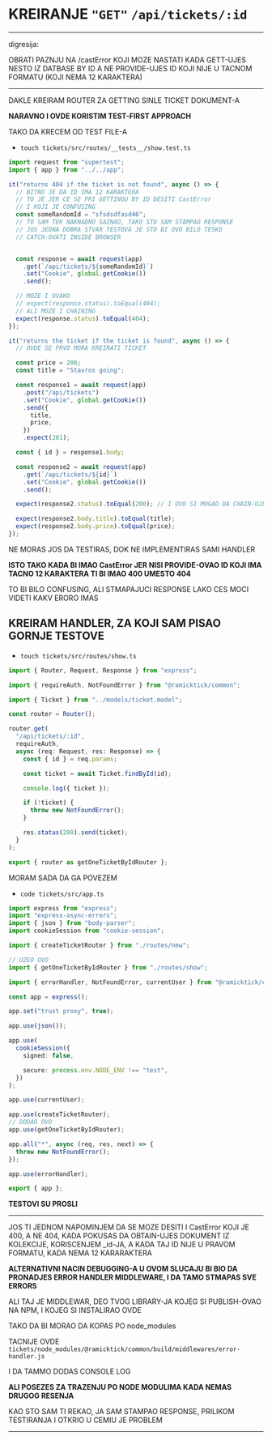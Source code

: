# KREIRANJE `"GET"` `/api/tickets/:id`

***

digresija:

OBRATI PAZNJU NA /castError KOJI MOZE NASTATI KADA GETT-UJES NESTO IZ DATBASE BY ID A NE PROVIDE-UJES ID KOJI NIJE U TACNOM FORMATU (KOJI NEMA 12 KARAKTERA)

***

DAKLE KREIRAM ROUTER ZA GETTING SINLE TICKET DOKUMENT-A

**NARAVNO I OVDE KORISTIM TEST-FIRST APPROACH**

TAKO DA KRECEM OD TEST FILE-A

- `touch tickets/src/routes/__tests__/show.test.ts`

```ts
import request from "supertest";
import { app } from "../../app";

it("returns 404 if the ticket is not found", async () => {
  // BITNO JE DA ID IMA 12 KARAKTERA
  // TO JE JER CE SE PRI GETTINGU BY ID DESITI CastError
  // I KOJI JE CONFUSING
  const someRandomId = "sfsdsdfasd46";
  // TO SAM TEK NAKNADNO SAZNAO, TAKO STO SAM STAMPAO RESPONSE
  // JOS JEDNA DOBRA STVAR TESTOVA JE STO BI OVO BILO TESKO 
  // CATCH-OVATI INSIDE BROWSER


  const response = await request(app)
    .get(`/api/tickets/${someRandomId}`)
    .set("Cookie", global.getCookie())
    .send();

  // MOZE I OVAKO
  // expect(response.status).toEqual(404);
  // ALI MOZE I CHAINING
  expect(response.status).toEqual(404);
});

it("returns the ticket if the ticket is found", async () => {
  // OVDE SE PRVO MORA KREIRATI TICKET

  const price = 206;
  const title = "Stavros going";

  const response1 = await request(app)
    .post("/api/tickets")
    .set("Cookie", global.getCookie())
    .send({
      title,
      price,
    })
    .expect(201);

  const { id } = response1.body;

  const response2 = await request(app)
    .get(`/api/tickets/${id}`)
    .set("Cookie", global.getCookie())
    .send();

  expect(response2.status).toEqual(200); // I OVO SI MOGAO DA CHAIN-UJES ALI NEMA VEZE

  expect(response2.body.title).toEqual(title);
  expect(response2.body.price).toEqual(price);
});

```

NE MORAS JOS DA TESTIRAS, DOK NE IMPLEMENTIRAS SAMI HANDLER

**ISTO TAKO KADA BI IMAO CastError JER NISI PROVIDE-OVAO ID KOJI IMA TACNO 12 KARAKTERA TI BI IMAO 400 UMESTO 404**

TO BI BILO CONFUSING, ALI STMAPAJUCI RESPONSE LAKO CES MOCI VIDETI KAKV ERORO IMAS

## KREIRAM HANDLER, ZA KOJI SAM PISAO GORNJE TESTOVE

- `touch tickets/src/routes/show.ts`

```ts
import { Router, Request, Response } from "express";

import { requireAuth, NotFoundError } from "@ramicktick/common";

import { Ticket } from "../models/ticket.model";

const router = Router();

router.get(
  "/api/tickets/:id",
  requireAuth,
  async (req: Request, res: Response) => {
    const { id } = req.params;

    const ticket = await Ticket.findById(id);

    console.log({ ticket });

    if (!ticket) {
      throw new NotFoundError();
    }

    res.status(200).send(ticket);
  }
);

export { router as getOneTicketByIdRouter };

```

MORAM SADA DA GA POVEZEM

- `code tickets/src/app.ts`

```ts
import express from "express";
import "express-async-errors";
import { json } from "body-parser";
import cookieSession from "cookie-session";

import { createTicketRouter } from "./routes/new";

// UZEO OVO
import { getOneTicketByIdRouter } from "./routes/show";

import { errorHandler, NotFoundError, currentUser } from "@ramicktick/common";

const app = express();

app.set("trust proxy", true);

app.use(json());

app.use(
  cookieSession({
    signed: false,

    secure: process.env.NODE_ENV !== "test",
  })
);

app.use(currentUser);

app.use(createTicketRouter);
// DODAO OVO
app.use(getOneTicketByIdRouter);

app.all("*", async (req, res, next) => {
  throw new NotFoundError();
});

app.use(errorHandler);

export { app };

```

**TESTOVI SU PROSLI**

***

JOS TI JEDNOM NAPOMINJEM DA SE MOZE DESITI I CastError KOJI JE 400, A NE 404, KADA POKUSAS DA OBTAIN-UJES DOKUMENT IZ KOLEKCIJE, KORISCENJEM _id-JA, A KADA TAJ ID NIJE U PRAVOM FORMATU, KADA NEMA 12 KARARAKTERA

**ALTERNATIVNI NACIN DEBUGGING-A U OVOM SLUCAJU BI BIO DA PRONADJES ERROR HANDLER MIDDLEWARE, I DA TAMO STMAPAS SVE ERRORS**

ALI TAJ JE MIDDLEWAR, DEO TVOG LIBRARY-JA KOJEG SI PUBLISH-OVAO NA NPM, I KOJEG SI INSTALIRAO OVDE

TAKO DA BI MORAO DA KOPAS PO node_modules

TACNIJE OVDE `tickets/node_modules/@ramicktick/common/build/middlewares/error-handler.js`

I DA TAMMO DODAS CONSOLE LOG

**ALI POSEZES ZA TRAZENJU PO NODE MODULIMA KADA NEMAS DRUGOG RESENJA**

KAO STO SAM TI REKAO, JA SAM STAMPAO RESPONSE, PRILIKOM TESTIRANJA I OTKRIO U CEMIU JE PROBLEM

***


